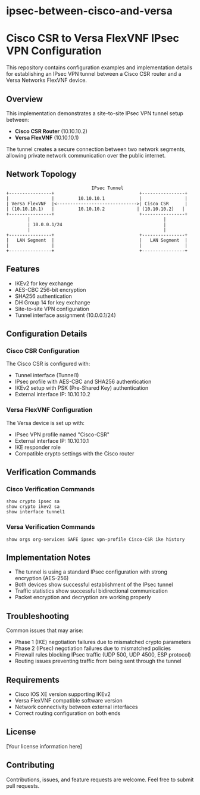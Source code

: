 # ipsec-between-cisco-and-versa

# Cisco CSR to Versa FlexVNF IPsec VPN Configuration

This repository contains configuration examples and implementation details for establishing an IPsec VPN tunnel between a Cisco CSR router and a Versa Networks FlexVNF device.

## Overview

This implementation demonstrates a site-to-site IPsec VPN tunnel setup between:
- **Cisco CSR Router** (10.10.10.2)
- **Versa FlexVNF** (10.10.10.1)

The tunnel creates a secure connection between two network segments, allowing private network communication over the public internet.

## Network Topology

```
                                IPsec Tunnel
+----------------+                                +----------------+
|                |         10.10.10.1             |                |
| Versa FlexVNF  |<------------------------------>| Cisco CSR      |
| (10.10.10.1)   |         10.10.10.2            | (10.10.10.2)   |
+----------------+                                +----------------+
        |                                                  |
        | 10.0.0.1/24                                      | 
        |                                                  |
+----------------+                                +----------------+
|   LAN Segment  |                                |   LAN Segment  |
|                |                                |                |
+----------------+                                +----------------+
```

## Features

- IKEv2 for key exchange
- AES-CBC 256-bit encryption
- SHA256 authentication
- DH Group 14 for key exchange
- Site-to-site VPN configuration
- Tunnel interface assignment (10.0.0.1/24)

## Configuration Details

### Cisco CSR Configuration

The Cisco CSR is configured with:
- Tunnel interface (Tunnel1)
- IPsec profile with AES-CBC and SHA256 authentication
- IKEv2 setup with PSK (Pre-Shared Key) authentication
- External interface IP: 10.10.10.2

### Versa FlexVNF Configuration

The Versa device is set up with:
- IPsec VPN profile named "Cisco-CSR"
- External interface IP: 10.10.10.1
- IKE responder role
- Compatible crypto settings with the Cisco router

## Verification Commands

### Cisco Verification Commands
```
show crypto ipsec sa
show crypto ikev2 sa
show interface tunnel1
```

### Versa Verification Commands
```
show orgs org-services SAFE ipsec vpn-profile Cisco-CSR ike history
```

## Implementation Notes

- The tunnel is using a standard IPsec configuration with strong encryption (AES-256)
- Both devices show successful establishment of the IPsec tunnel
- Traffic statistics show successful bidirectional communication
- Packet encryption and decryption are working properly

## Troubleshooting

Common issues that may arise:
- Phase 1 (IKE) negotiation failures due to mismatched crypto parameters
- Phase 2 (IPsec) negotiation failures due to mismatched policies
- Firewall rules blocking IPsec traffic (UDP 500, UDP 4500, ESP protocol)
- Routing issues preventing traffic from being sent through the tunnel

## Requirements

- Cisco IOS XE version supporting IKEv2
- Versa FlexVNF compatible software version
- Network connectivity between external interfaces
- Correct routing configuration on both ends

## License

[Your license information here]

## Contributing

Contributions, issues, and feature requests are welcome. Feel free to submit pull requests.
